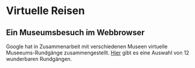 # Virtuelle Reisen

## Ein Museumsbesuch im Webbrowser

Google hat in Zusammenarbeit mit verschiedenen Museen virtuelle Museeums-Rundgänge zusammengestellt. [Hier](https://www.travelandleisure.com/attractions/museums-galleries/museums-with-virtual-tours) gibt es eine Auswahl von 12 wunderbaren Rundgängen.

